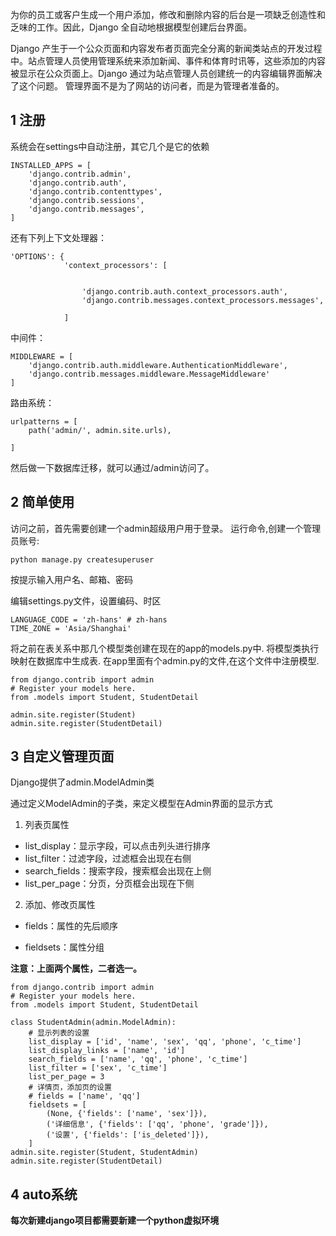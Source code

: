 为你的员工或客户生成一个用户添加，修改和删除内容的后台是一项缺乏创造性和乏味的工作。因此，Django 全自动地根据模型创建后台界面。

Django 产生于一个公众页面和内容发布者页面完全分离的新闻类站点的开发过程中。站点管理人员使用管理系统来添加新闻、事件和体育时讯等，这些添加的内容被显示在公众页面上。Django 通过为站点管理人员创建统一的内容编辑界面解决了这个问题。
管理界面不是为了网站的访问者，而是为管理者准备的。

## 1 注册
系统会在settings中自动注册，其它几个是它的依赖
```
INSTALLED_APPS = [
    'django.contrib.admin',
    'django.contrib.auth',
    'django.contrib.contenttypes',
    'django.contrib.sessions',
    'django.contrib.messages',
]
```
还有下列上下文处理器：
```
'OPTIONS': {
            'context_processors': [
                
                
                'django.contrib.auth.context_processors.auth',
                'django.contrib.messages.context_processors.messages',
               
            ]
```
中间件：
```
MIDDLEWARE = [
    'django.contrib.auth.middleware.AuthenticationMiddleware',
    'django.contrib.messages.middleware.MessageMiddleware'
]
```
路由系统：
```
urlpatterns = [
    path('admin/', admin.site.urls),

]

```
然后做一下数据库迁移，就可以通过/admin访问了。
## 2 简单使用

访问之前，首先需要创建一个admin超级用户用于登录。
运行命令,创建一个管理员账号:

    python manage.py createsuperuser

按提示输入用户名、邮箱、密码

编辑settings.py文件，设置编码、时区

    LANGUAGE_CODE = 'zh-hans' # zh-hans
    TIME_ZONE = 'Asia/Shanghai'

将之前在表关系中那几个模型类创建在现在的app的models.py中.
将模型类执行映射在数据库中生成表.
在app里面有个admin.py的文件,在这个文件中注册模型.

    from django.contrib import admin
    # Register your models here.
    from .models import Student, StudentDetail

    admin.site.register(Student)
    admin.site.register(StudentDetail)

## 3 自定义管理页面
Django提供了admin.ModelAdmin类

通过定义ModelAdmin的子类，来定义模型在Admin界面的显示方式

1. 列表页属性
- list_display：显示字段，可以点击列头进行排序
- list_filter：过滤字段，过滤框会出现在右侧
- search_fields：搜索字段，搜索框会出现在上侧
- list_per_page：分页，分页框会出现在下侧


2. 添加、修改页属性

- fields：属性的先后顺序


- fieldsets：属性分组

**注意：上面两个属性，二者选一。**

    from django.contrib import admin
    # Register your models here.
    from .models import Student, StudentDetail

    class StudentAdmin(admin.ModelAdmin):
        # 显示列表的设置
        list_display = ['id', 'name', 'sex', 'qq', 'phone', 'c_time']
        list_display_links = ['name', 'id']
        search_fields = ['name', 'qq', 'phone', 'c_time']
        list_filter = ['sex', 'c_time']
        list_per_page = 3
        # 详情页，添加页的设置
        # fields = ['name', 'qq']
        fieldsets = [
            (None, {'fields': ['name', 'sex']}),
            ('详细信息', {'fields': ['qq', 'phone', 'grade']}),
            ('设置', {'fields': ['is_deleted']}),
        ]
    admin.site.register(Student, StudentAdmin)
    admin.site.register(StudentDetail)
## 4 auto系统
**每次新建django项目都需要新建一个python虚拟环境**


